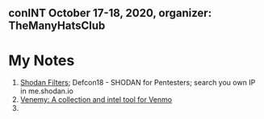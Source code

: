## conINT October 17-18, 2020, organizer: TheManyHatsClub

# My Notes

1. [Shodan Filters](https://github.com/javierolmedo/shodan-filters); Defcon18 - SHODAN for Pentesters; search you own IP in me.shodan.io
2. [Venemy: A collection and intel tool for Venmo](https://github.com/mportatoes/venemy)
3. 

